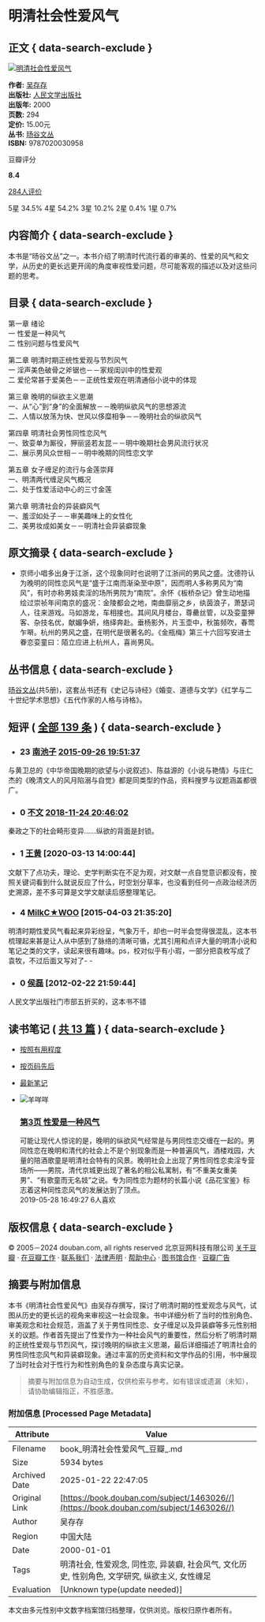 # 明清社会性爱风气

## 正文 { data-search-exclude }


[![明清社会性爱风气](https://img9.doubanio.com/view/subject/s/public/s34189615.jpg)](https://img9.doubanio.com/view/subject/l/public/s34189615.jpg "明清社会性爱风气")

**作者:** [吴存存](/search/%E5%90%B4%E5%AD%98%E5%AD%98)  
**出版社:** [人民文学出版社](https://book.douban.com/press/2287)  
**出版年:** 2000  
**页数:** 294  
**定价:** 15.00元  
**丛书:** [旸谷文丛](https://book.douban.com/series/9236)  
**ISBN:** 9787020030958  

豆瓣评分

**8.4**  

[284人评价](comments)

5星 34.5% 4星 54.2% 3星 10.2% 2星 0.4% 1星 0.7%

## 内容简介 { data-search-exclude }

本书是“旸谷文丛”之一。本书介绍了明清时代流行着的审美的、性爱的风气和文学，从历史的更长远更开阔的角度审视性爱问题，尽可能客观的描述以及对这些问题的思考。

## 目录 { data-search-exclude }

第一章 绪论  
一 性爱是一种风气  
二 性别问题与性爱风气  

第二章 明清时期正统性爱观与节烈风气  
一 淫声美色破骨之斧锯也－－家规闺训中的性爱观  
二 爱伦常甚于爱美色－－正统性爱观在明清通俗小说中的体现  

第三章 晚明的纵欲主义思潮  
一、从“心”到“身”的全面解放－－晚明纵欲风气的思想源流  
二、人情以放荡为快、世风以侈糜相争－－晚明社会的纵欲风气  

第四章 明清社会男性同性恋风气  
一、致娈单为厮役，狎丽竖若友昆－－明中晚期社会男风流行状况  
二、展示男风众世相－－明中晚期的同性恋文学  

第五章 女子缠足的流行与金莲崇拜  
一、明清两代缠足风气概况  
二、处于性爱活动中心的三寸金莲  

第六章 明清社会的异装癖风气  
一、羞涩如处子－－审美趣味上的女性化  
二、美男妆成如美女－－明清社会异装癖现象  

## 原文摘录 { data-search-exclude }

- 京师小唱多出身于江浙，这个现象同时也说明了江浙间的男风之盛。沈德符认为晚明的同性恋风气是“盛于江南而渐染至中原”，因而明人多称男风为“南风”，有时亦称男妓卖淫的场所男院为“南院”。余怀《板桥杂记》曾生动地描绘过崇祯年间南京的盛况：金陵都会之地，南曲靡丽之乡，纨茵浪子，萧瑟词人，往来游戏。马如游龙，车相接也。其间风月楼台，尊罍丝管，以及娈童狎客、杂技名优，献媚争妍，络绎奔赴。垂杨影外，片玉壶中，秋笛频吹，春莺乍啭。杭州的男风之盛，在明代是很著名的。《金瓶梅》第三十六回写安进士眷恋娈童曰：陌立应进上杭州人，喜尚男风。

## 丛书信息 { data-search-exclude }

[旸谷文丛](https://book.douban.com/series/9236)(共5册)，这套丛书还有《史记与诗经》《婚变、道德与文学》《红学与二十世纪学术思想》《五代作家的人格与诗格》。  

## 短评  ( [全部 139 条](https://book.douban.com/subject/1463026/comments/) ) { data-search-exclude }

- ### 23 [南池子](https://www.douban.com/people/nanchizi/) [2015-09-26 19:51:37](/comment/962050129)  
与黄卫总的《中华帝国晚期的欲望与小说叙述》、陈益源的《小说与艳情》与庄仁杰的《晚清文人的风月陷溺与自觉》都是同类型的作品，资料搜罗与议题涵盖都很广。
  
- ### 0 [不文](https://www.douban.com/people/2327781/) [2018-11-24 20:46:02](/comment/1268621480)  
秦政之下的社会畸形变异……纵欲的背面是封锁。
  
- ### 1 [王黄](https://www.douban.com/people/130186136/) [2020-03-13 14:00:44]  
文献下了点功夫，理论、史学判断实在不足为观，对文献一点自觉意识都没有，按照关键词看到什么就说反应了什么，时空划分草率，也没看到任何一点政治经济历史溯源，差不多可算是文学文献读后感整理笔记。
  
- ### 4 [MilkC★WOO](https://www.douban.com/people/clsca/) [2015-04-03 21:35:20]  
明清时期性爱风气看起来异彩纷呈，气象万千，却也一时半会觉得很混乱，这本书梳理起来甚是让人从中感到了脉络的清晰可循，尤其引用和点评大量的明清小说和笔记之类的文字，读起来很有趣味。ps，校对似乎有小瑕，一部分把袁枚写成了袁牧，不过后面又写对了- -
  
- ### 0 [侯磊](https://www.douban.com/people/1140414/) [2012-02-22 21:59:44]  
人民文学出版社门市部五折买的，这本书不错
 
## 读书笔记  ( [共 13 篇](https://book.douban.com/subject/1463026/annotation) ) { data-search-exclude }

- [按照有用程度](#rank)  
- [按页码先后](#page)  
- [最新笔记](#time)  

- ![羊咩咩](https://img1.doubanio.com/icon/up166644615-30.jpg)  
  ### [第3页 性爱是一种风气](https://book.douban.com/annotation/79015947/)  
  可能让现代人惊诧的是，晚明的纵欲风气经常是与男同性恋交缠在一起的。男同性恋在晚明和清代的社会上不是个别现象而是一种普遍风气，酒楼戏园，大量的陪酒歌童是明清社会特有的风景。晚明社会上出现了男性同性恋卖淫专营场所——男院，清代京城更出现了著名的相公私寓制，有“不重美女重美男”、“有歌童而无名妓”之说。专为同性恋为题材的长篇小说《品花宝鉴》标志着这种同性恋风气的发展达到了顶点。  
  2019-05-28 16:49:27 6人喜欢

## 版权信息 { data-search-exclude }
© 2005－2024 douban.com, all rights reserved 北京豆网科技有限公司 [关于豆瓣](https://www.douban.com/about) · [在豆瓣工作](https://www.douban.com/jobs) · [联系我们](https://www.douban.com/about?topic=contactus) · [法律声明](https://www.douban.com/about/legal) · [帮助中心](https://help.douban.com/?app=book) · [图书馆合作](https://book.douban.com/library_invitation) · [豆瓣广告](https://www.douban.com/partner/)
<!-- tcd_original_link https://book.douban.com/subject/1463026// -->


## 摘要与附加信息

<!-- tcd_abstract -->
本书《明清社会性爱风气》由吴存存撰写，探讨了明清时期的性爱观念与风气，试图从历史的更长远的视角来审视这一社会现象。书中详细分析了当时的性别角色、审美观念和社会规范，涵盖了关于男性同性恋、女子缠足以及异装癖等多元性别相关的议题。作者首先提出了性爱作为一种社会风气的重要性，然后分析了明清时期的正统性爱观与节烈风气，探讨晚明的纵欲主义思潮，最后详细描述了明清社会的男性同性恋风气和异装癖现象。通过丰富的历史资料和文学作品的引用，书中展现了当时社会对于性行为和性别角色的复杂态度与真实记录。
<!-- tcd_abstract_end -->

> 摘要与附加信息为自动生成，仅供检索与参考。如有错误或遗漏（未知），请协助编辑指正，不胜感激。

### 附加信息 [Processed Page Metadata]

| Attribute       | Value                                  |
|-----------------|----------------------------------------|
| Filename        | book_明清社会性爱风气_豆瓣_.md                             |
| Size            | 5934 bytes                           |
| Archived Date   | 2025-01-22 22:47:05                             |
| Original Link   | [https://book.douban.com/subject/1463026//](https://book.douban.com/subject/1463026//)                       |
| Author          | 吴存存                               |
| Region          | 中国大陆                               |
| Date            | 2000-01-01                                 |
| Tags            | 明清社会, 性爱观念, 同性恋, 异装癖, 社会风气, 文化历史, 性别角色, 文学研究, 纵欲主义, 女性缠足                                 |
| Evaluation            | [Unknown type(update needed)]                                 |
<!-- tcd_table_end -->

本文由多元性别中文数字档案馆归档整理，仅供浏览。版权归原作者所有。
